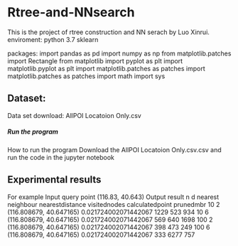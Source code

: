 Rtree-and-NNsearch
===========================
This is the  project of rtree construction and NN serach by Luo Xinrui. 
enviroment:
python 3.7
sklearn


packages:
import pandas as pd
import numpy as np
from matplotlib.patches import Rectangle
from matplotlib import pyplot as plt
import matplotlib.pyplot as plt
import matplotlib.patches as patches
import matplotlib.patches as patches
import math
import sys



Dataset:
--------
Data set download:
AllPOI Locatoion Only.csv
##### Run the program
How to run the program
Download the AllPOI Locatoion Only.csv.csv and run the code in the jupyter notebook

Experimental results
------------------------
For example
Input query point (116.83,	40.643)
Output result 
n	d	nearest neighbour	nearestdistance	visitednodes	calculatedpoint	prunedmbr
10	2	(116.808679, 40.647165)	0.021724002071442067	1229	523	934
10	6	(116.808679, 40.647165)	0.021724002071442067	569	640	1698
100	2	(116.808679, 40.647165)	0.021724002071442067	398	473	249
100	6	(116.808679, 40.647165)	0.021724002071442067	333	6277	757


